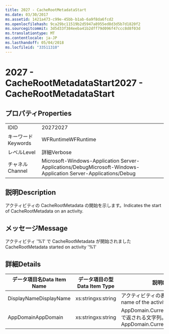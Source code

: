 ```yaml
---
title: 2027 - CacheRootMetadataStart
ms.date: 03/30/2017
ms.assetid: 1421a473-c99e-45bb-b1ab-6a9f8da6fcd2
ms.openlocfilehash: 9ca29bc11519b2d5947a8955ed8d3d5b7d1820f2
ms.sourcegitcommit: 3d5d33f384eeba41b2dff79d096f47ccc8d8f03d
ms.translationtype: MT
ms.contentlocale: ja-JP
ms.lasthandoff: 05/04/2018
ms.locfileid: "33511310"
---
```

# <a name="2027---cacherootmetadatastart"></a><span data-ttu-id="4899e-102">2027 - CacheRootMetadataStart</span><span class="sxs-lookup"><span data-stu-id="4899e-102">2027 - CacheRootMetadataStart</span></span>
## <a name="properties"></a><span data-ttu-id="4899e-103">プロパティ</span><span class="sxs-lookup"><span data-stu-id="4899e-103">Properties</span></span>  
  
|||  
|-|-|  
|<span data-ttu-id="4899e-104">ID</span><span class="sxs-lookup"><span data-stu-id="4899e-104">ID</span></span>|<span data-ttu-id="4899e-105">2027</span><span class="sxs-lookup"><span data-stu-id="4899e-105">2027</span></span>|  
|<span data-ttu-id="4899e-106">キーワード</span><span class="sxs-lookup"><span data-stu-id="4899e-106">Keywords</span></span>|<span data-ttu-id="4899e-107">WFRuntime</span><span class="sxs-lookup"><span data-stu-id="4899e-107">WFRuntime</span></span>|  
|<span data-ttu-id="4899e-108">レベル</span><span class="sxs-lookup"><span data-stu-id="4899e-108">Level</span></span>|<span data-ttu-id="4899e-109">詳細</span><span class="sxs-lookup"><span data-stu-id="4899e-109">Verbose</span></span>|  
|<span data-ttu-id="4899e-110">チャネル</span><span class="sxs-lookup"><span data-stu-id="4899e-110">Channel</span></span>|<span data-ttu-id="4899e-111">Microsoft-Windows-Application Server-Applications/Debug</span><span class="sxs-lookup"><span data-stu-id="4899e-111">Microsoft-Windows-Application Server-Applications/Debug</span></span>|  
  
## <a name="description"></a><span data-ttu-id="4899e-112">説明</span><span class="sxs-lookup"><span data-stu-id="4899e-112">Description</span></span>  
 <span data-ttu-id="4899e-113">アクティビティの CacheRootMetadata の開始を示します。</span><span class="sxs-lookup"><span data-stu-id="4899e-113">Indicates the start of CacheRootMetadata on an activity.</span></span>  
  
## <a name="message"></a><span data-ttu-id="4899e-114">メッセージ</span><span class="sxs-lookup"><span data-stu-id="4899e-114">Message</span></span>  
 <span data-ttu-id="4899e-115">アクティビティ '%1' で CacheRootMetadata が開始されました</span><span class="sxs-lookup"><span data-stu-id="4899e-115">CacheRootMetadata started on activity '%1'</span></span>  
  
## <a name="details"></a><span data-ttu-id="4899e-116">詳細</span><span class="sxs-lookup"><span data-stu-id="4899e-116">Details</span></span>  
  
|<span data-ttu-id="4899e-117">データ項目名</span><span class="sxs-lookup"><span data-stu-id="4899e-117">Data Item Name</span></span>|<span data-ttu-id="4899e-118">データ項目の型</span><span class="sxs-lookup"><span data-stu-id="4899e-118">Data Item Type</span></span>|<span data-ttu-id="4899e-119">説明</span><span class="sxs-lookup"><span data-stu-id="4899e-119">Description</span></span>|  
|--------------------|--------------------|-----------------|  
|<span data-ttu-id="4899e-120">DisplayName</span><span class="sxs-lookup"><span data-stu-id="4899e-120">DisplayName</span></span>|<span data-ttu-id="4899e-121">xs:string</span><span class="sxs-lookup"><span data-stu-id="4899e-121">xs:string</span></span>|<span data-ttu-id="4899e-122">アクティビティの表示名。</span><span class="sxs-lookup"><span data-stu-id="4899e-122">The display name of the activity.</span></span>|  
|<span data-ttu-id="4899e-123">AppDomain</span><span class="sxs-lookup"><span data-stu-id="4899e-123">AppDomain</span></span>|<span data-ttu-id="4899e-124">xs:string</span><span class="sxs-lookup"><span data-stu-id="4899e-124">xs:string</span></span>|<span data-ttu-id="4899e-125">AppDomain.CurrentDomain.FriendlyName で返される文字列。</span><span class="sxs-lookup"><span data-stu-id="4899e-125">The string returned by AppDomain.CurrentDomain.FriendlyName.</span></span>|
